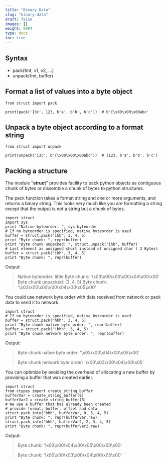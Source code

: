```yaml
---
title: "Binary Data"
slug: "binary-data"
draft: false
images: []
weight: 9984
type: docs
toc: true
---
```


## Syntax
 - pack(fmt, v1, v2, ...)
 - unpack(fmt, buffer)

## Format a list of values into a byte object
    from struct import pack

    print(pack('I3c', 123, b'a', b'b', b'c'))  # b'{\x00\x00\x00abc'


## Unpack a byte object according to a format string
    from struct import unpack
    
    print(unpack('I3c', b'{\x00\x00\x00abc'))  # (123, b'a', b'b', b'c')

## Packing a structure
The module "**struct**" provides facility to pack python objects as contiguous chunk of bytes or dissemble a chunk of bytes to python structures.

The pack function takes a format string and one or more arguments, and returns a binary string. This looks very much like you are formatting a string except that the output is not a string but a chunk of bytes.

    import struct
    import sys
    print "Native byteorder: ", sys.byteorder
    # If no byteorder is specified, native byteorder is used
    buffer = struct.pack("ihb", 3, 4, 5)
    print "Byte chunk: ", repr(buffer)
    print "Byte chunk unpacked: ", struct.unpack("ihb", buffer)
    # Last element as unsigned short instead of unsigned char ( 2 Bytes)
    buffer = struct.pack("ihh", 3, 4, 5)
    print "Byte chunk: ", repr(buffer)
Output:

> Native byteorder:  little Byte chunk:  '\x03\x00\x00\x00\x04\x00\x05'
> Byte chunk unpacked:  (3, 4, 5) Byte chunk: 
> '\x03\x00\x00\x00\x04\x00\x05\x00'

You could use network byte order with data received from network or pack data to send it to network.

    import struct
    # If no byteorder is specified, native byteorder is used
    buffer = struct.pack("hhh", 3, 4, 5)
    print "Byte chunk native byte order: ", repr(buffer)
    buffer = struct.pack("!hhh", 3, 4, 5)
    print "Byte chunk network byte order: ", repr(buffer)
Output:

> Byte chunk native byte order:  '\x03\x00\x04\x00\x05\x00'
>
> Byte chunk network byte order:  '\x00\x03\x00\x04\x00\x05'

You can optimize by avoiding the overhead of allocating a new buffer by providing a buffer that was created earlier.

    import struct
    from ctypes import create_string_buffer
    bufferVar = create_string_buffer(8)
    bufferVar2 = create_string_buffer(8)
    # We use a buffer that has already been created
    # provide format, buffer, offset and data
    struct.pack_into("hhh", bufferVar, 0, 3, 4, 5)
    print "Byte chunk: ", repr(bufferVar.raw)
    struct.pack_into("hhh", bufferVar2, 2, 3, 4, 5)
    print "Byte chunk: ", repr(bufferVar2.raw)
Output:

> Byte chunk:  '\x03\x00\x04\x00\x05\x00\x00\x00'
>
> Byte chunk:  '\x00\x00\x03\x00\x04\x00\x05\x00'



